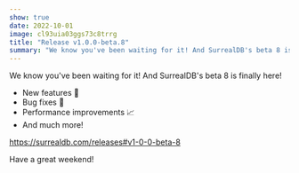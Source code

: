 ```yaml
---
show: true
date: 2022-10-01
image: cl93uia03ggs73c8trrg
title: "Release v1.0.0-beta.8"
summary: "We know you've been waiting for it! And SurrealDB's beta 8 is finally here!"
---
```


We know you've been waiting for it! And SurrealDB's beta 8 is finally here!

* New features 🚀
* Bug fixes 🐞
* Performance improvements 📈
* And much more!

https://surrealdb.com/releases#v1-0-0-beta-8

Have a great weekend!